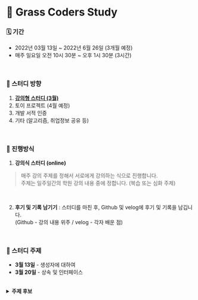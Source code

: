 # 🌱 Grass Coders Study

### 🗓️ 기간

- 2022년 03월 13일 ~ 2022년 6월 26일 (3개월 예정)
- 매주 일요일 오전 10시 30분 ~ 오후 1시 30분 (3시간)

<br>

### 🧭 스터디 방향

1. <strong><ins>강의형 스터디 (3월)</ins></strong>
2. 토이 프로젝트 (4월 예정)
3. 개발 서적 인증
4. 기타 (알고리즘, 취업정보 공유 등)

<br>

### 🚀 진행방식

1. **강의식 스터디 (online)**
> 매주 강의 주제를 정해서 서로에게 강의하는 식으로 진행합니다. <br>
> 주제는 일주일간의 학원 강의 내용 중에 정합니다. (복습 또는 심화 주제)
<br>

2. **후기 및 기록 남기기**
: 스터디를 마친 후, Github 및 velog에 후기 및 기록을 남깁니다.
<br>(Github - 강의 내용 위주 / velog - 각자 배운 점)
<br>

### 📜 스터디 주제

- **3월 13일** - 생성자에 대하여
- **3월 20일** - 상속 및 인터페이스
<br>

<details>
  <summary> <strong>주제 후보</strong></summary>
<div markdown="1">

1. 생성자
2. 상속 및 인터페이스
3. 참조 자료형
4. 예외
5. TDD (Test Driven Development)

</div>
</details>
